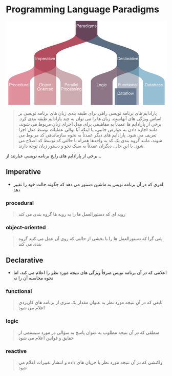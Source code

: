 ﻿# Programming Language Paradigms

![Struccture](https://github.com/ALTONIBOT/Embargo-Breaker/blob/main/UI-UX/hint-img/Pa.png)

> پارادایم های برنامه نویسی راهی برای طبقه بندی زبان های برنامه نویسی بر اساس ویژگی های آنهاست. زبان ها را می توان به چند پارادایم طبقه بندی کرد.
برخی از پارادایم ها عمدتاً به مفاهیمی برای مدل اجرای زبان مربوط می شوند، مانند اجازه دادن به عوارض جانبی، یا اینکه آیا توالی عملیات توسط مدل اجرا تعریف می شود. پارادایم های دیگر عمدتاً به نحوه سازماندهی کد مربوط می شوند، مانند گروه بندی یک کد به واحدها همراه با حالتی که توسط کد اصلاح می شود. با این حال، دیگران عمدتاً به سبک نحو و دستور زبان توجه دارند.

برخی از پارادایم های رایج برنامه نویسی عبارتند از...

## Imperative

+ امری که در آن برنامه نویس به ماشین دستور می دهد که چگونه حالت خود را تغییر دهد

### procedural

> رویه ای که دستورالعمل ها را به رویه ها گروه بندی می کند

### object-oriented

> شی گرا که دستورالعمل ها را با بخشی از حالتی که روی آن عمل می کنند گروه بندی می کند

## Declarative

+ اعلامی که در آن برنامه نویس صرفاً ویژگی های نتیجه مورد نظر را اعلام می کند، اما نحوه محاسبه آن را نه

### functional

> تابعی که در آن نتیجه مورد نظر به عنوان مقدار یک سری از برنامه های کاربردی اعلام می شود

### logic

> منطقی که در آن نتیجه مطلوب به عنوان پاسخ به سؤالی در مورد سیستمی از حقایق و قوانین اعلام می شود

### reactive

> واکنشی که در آن نتیجه مورد نظر با جریان های داده و انتشار تغییرات اعلام می شود